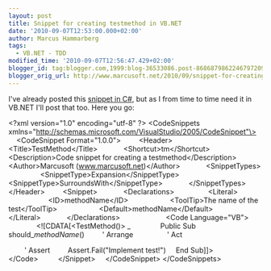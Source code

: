 ```yaml
---
layout: post
title: Snippet for creating testmethod in VB.NET
date: '2010-09-07T12:53:00.000+02:00'
author: Marcus Hammarberg
tags:
  - VB.NET - TDD
modified_time: '2010-09-07T12:56:47.429+02:00'
blogger_id: tag:blogger.com,1999:blog-36533086.post-8686879862246797209
blogger_orig_url: http://www.marcusoft.net/2010/09/snippet-for-creating-testmethod-in.html
---
```



I've already posted this [snippet in
C#](http://www.marcusoft.net/2009/02/snippet-for-creating-testmethod-in-c.html),
but as I from time to time need it in VB.NET I'll post that too. Here
you go:

\<?xml version="1.0" encoding="utf-8" ?\>
\<CodeSnippets 
xmlns="http://schemas.microsoft.com/VisualStudio/2005/CodeSnippet"\>
    \<CodeSnippet Format="1.0.0"\>
        \<Header\>
            \<Title\>TestMethod\</Title\>
            \<Shortcut\>tm\</Shortcut\>
            \<Description\>Code snippet for creating a
testmethod\</Description\>
            \<Author\>Marcusoft (www.marcusoft.net)\</Author\>
            \<SnippetTypes\>
                \<SnippetType\>Expansion\</SnippetType\>
                \<SnippetType\>SurroundsWith\</SnippetType\>
            \</SnippetTypes\>
        \</Header\>
        \<Snippet\>
            \<Declarations\>
                \<Literal\>
                    \<ID\>methodName\</ID\>
                    \<ToolTip\>The name of the test\</ToolTip\>
                    \<Default\>methodName\</Default\>
                \</Literal\>
            \</Declarations\>          
            \<Code Language="VB"\>
              \<!\[CDATA\[\<TestMethod()\> \_
              Public Sub should\_$methodName$()
        ' Arrange
       
        ' Act

        ' Assert
        Assert.Fail("Implement test!")
    End Sub\]\]\>
            \</Code\> 
        \</Snippet\>
    \</CodeSnippet\>
\</CodeSnippets\>
